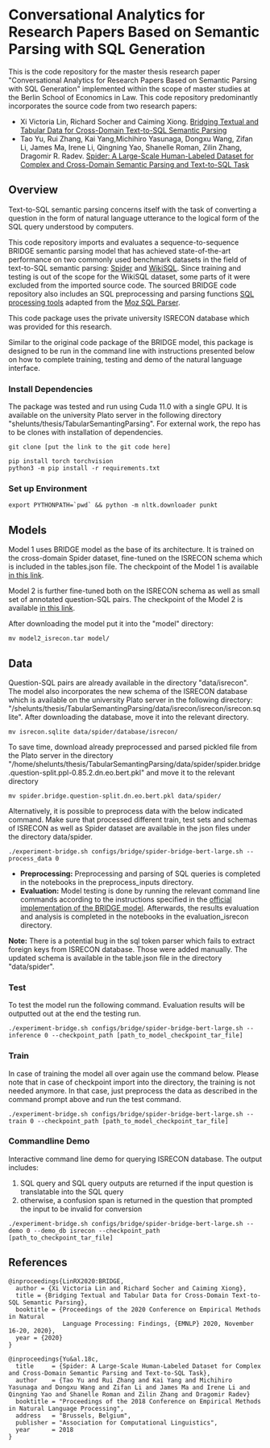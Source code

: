 # Conversational Analytics for Research Papers Based on Semantic Parsing with SQL Generation 

This is the code repository for the master thesis research paper "Conversational Analytics for Research Papers Based on Semantic Parsing with SQL Generation" implemented within the scope of master studies at the Berlin School of Economics in Law. This code repository predominantly incorporates the source code from two research papers:
- Xi Victoria Lin, Richard Socher and Caiming Xiong. [Bridging Textual and Tabular Data for Cross-Domain Text-to-SQL Semantic Parsing](https://github.com/salesforce/TabularSemanticParsing)
- Tao Yu, Rui Zhang, Kai Yang,Michihiro Yasunaga, Dongxu Wang, Zifan Li, James Ma, Irene Li, Qingning Yao, Shanelle Roman, Zilin Zhang, Dragomir R. Radev.
[Spider: A Large-Scale Human-Labeled Dataset for Complex and Cross-Domain Semantic Parsing and Text-to-SQL Task](https://github.com/taoyds/spider)

## Overview

Text-to-SQL semantic parsing concerns itself with the task of converting a question in the form of natural language utterance to the logical form of the SQL query understood by computers.

This code repository imports and evaluates a sequence-to-sequence BRIDGE semantic parsing model that has achieved state-of-the-art performance on two commonly used benchmark datasets in the field of text-to-SQL semantic parsing: [Spider](https://yale-lily.github.io/spider) and [WikiSQL](https://github.com/salesforce/WikiSQL). Since training and testing is out of the scope for the WikiSQL dataset, some parts of it were excluded from the imported source code. The sourced BRIDGE code repository also includes an SQL preprocessing and parsing functions  [SQL processing tools](moz_sp) adapted from the [Moz SQL Parser](https://github.com/mozilla/moz-sql-parser).

This code package uses the private university ISRECON database which was provided for this research.

Similar to the original code package of the BRIDGE model, this package is designed to be run in the command line with instructions presented below on how to complete training, testing and demo of the natural language interface.


### Install Dependencies

The package was tested and run using Cuda 11.0 with a single GPU. It is available on the university Plato server in the following directory "shelunts/thesis/TabularSemantingParsing". For external work, the repo has to be clones with installation of dependencies.

```
git clone [put the link to the git code here]

pip install torch torchvision
python3 -m pip install -r requirements.txt
```

### Set up Environment

```
export PYTHONPATH=`pwd` && python -m nltk.downloader punkt
```


## Models

Model 1 uses BRIDGE model as the base of its architecture. It is trained on the cross-domain Spider dataset, fine-tuned on the ISRECON schema which is included in the tables.json file. The checkpoint of the Model 1 is available [in this link](https://drive.google.com/file/d/1VDMdMiySbEb0c3FJutE106SaWW5UWRRs/view?usp=sharing).

Model 2 is further fine-tuned both on the ISRECON schema as well as small set of annotated question-SQL pairs. The checkpoint of the Model 2 is available [in this link](https://drive.google.com/file/d/1HmkVp4M41bMtr6XuB9FrVQctqvHFw622/view?usp=sharing).

After downloading the model put it into the "model" directory:

```
mv model2_isrecon.tar model/

```


## Data

Question-SQL pairs are already available in the directory "data/isrecon". The model also incorporates the new schema of the ISRECON database which is available on the university Plato server in the following directory: "/shelunts/thesis/TabularSemantingParsing/data/isrecon/isrecon/isrecon.sqlite". After downloading the database, move it into the relevant directory.

```
mv isrecon.sqlite data/spider/database/isrecon/

```

To save time, download already preprocessed and parsed pickled file from the Plato server in the directory "/home/shelunts/thesis/TabularSemantingParsing/data/spider/spider.bridge.question-split.ppl-0.85.2.dn.eo.bert.pkl" and move it to the relevant directory

```
mv spider.bridge.question-split.dn.eo.bert.pkl data/spider/

```

Alternatively, it is possible to preprocess data with the below indicated command. Make sure that processed different train, test sets and schemas of ISRECON as well as Spider dataset are available in the json files under the directory data/spider.

```
./experiment-bridge.sh configs/bridge/spider-bridge-bert-large.sh --process_data 0

```

- **Preprocessing:** Preprocessing and parsing of SQL queries is completed in the notebooks in the preprocess_inputs directory.
- **Evaluation:** Model testing is done by running the relevant command line commands according to the instructions specified in the [official implementation of the BRIDGE model](https://github.com/salesforce/TabularSemanticParsing). Afterwards, the results evaluation and analysis is completed in the notebooks in the evaluation_isrecon directory.

**Note:** 
There is a potential bug in the sql token parser which fails to extract foreign keys from ISRECON database. Those were added manually. The updated schema is available in the table.json file in the directory "data/spider".

### Test
To test the model run the following command. Evaluation results will be outputted out at the end the testing run.

```
./experiment-bridge.sh configs/bridge/spider-bridge-bert-large.sh --inference 0 --checkpoint_path [path_to_model_checkpoint_tar_file]

```

### Train 

In case of training the model all over again use the command below. Please note that in case of checkpoint import into the directory, the training is not needed anymore. In that case, just preprocess the data as described in the command prompt above and run the test command.

```
./experiment-bridge.sh configs/bridge/spider-bridge-bert-large.sh --train 0 --checkpoint_path [path_to_model_checkpoint_tar_file]

```

### Commandline Demo

Interactive command line demo for querying ISRECON database. The output includes:

1. SQL query and SQL query outputs are returned if the input question is translatable into the SQL query
2. otherwise,  a confusion span is returned in the question that prompted the input to be invalid for conversion


```
./experiment-bridge.sh configs/bridge/spider-bridge-bert-large.sh --demo 0 --demo_db isrecon --checkpoint_path [path_to_checkpoint_tar_file]

```


## References

```
@inproceedings{LinRX2020:BRIDGE, 
  author = {Xi Victoria Lin and Richard Socher and Caiming Xiong}, 
  title = {Bridging Textual and Tabular Data for Cross-Domain Text-to-SQL Semantic Parsing}, 
  booktitle = {Proceedings of the 2020 Conference on Empirical Methods in Natural
               Language Processing: Findings, {EMNLP} 2020, November 16-20, 2020},
  year = {2020} 
}
```

```
@inproceedings{Yu&al.18c,
  title     = {Spider: A Large-Scale Human-Labeled Dataset for Complex and Cross-Domain Semantic Parsing and Text-to-SQL Task},
  author    = {Tao Yu and Rui Zhang and Kai Yang and Michihiro Yasunaga and Dongxu Wang and Zifan Li and James Ma and Irene Li and Qingning Yao and Shanelle Roman and Zilin Zhang and Dragomir Radev}
  booktitle = "Proceedings of the 2018 Conference on Empirical Methods in Natural Language Processing",
  address   = "Brussels, Belgium",
  publisher = "Association for Computational Linguistics",
  year      = 2018
}
```
